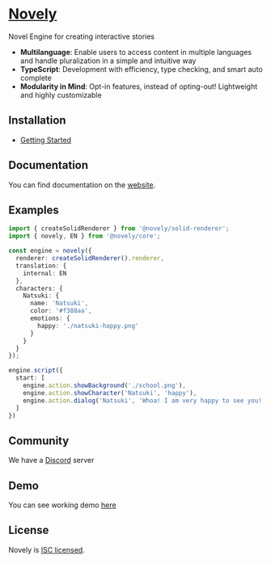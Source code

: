 # [Novely](https://novely.pages.dev)

Novel Engine for creating interactive stories

- **Multilanguage**: Enable users to access content in multiple languages and handle pluralization in a simple and intuitive way
- **TypeScript**: Development with efficiency, type checking, and smart auto complete
- **Modularity in Mind**: Opt-in features, instead of opting-out! Lightweight and highly customizable

## Installation

- [Getting Started](https://novely.pages.dev/guide/getting-started.html)

## Documentation

You can find documentation on the [website](https://novely.pages.dev/guide/getting-started.html).

## Examples

```ts
import { createSolidRenderer } from '@novely/solid-renderer';
import { novely, EN } from '@novely/core';

const engine = novely({
  renderer: createSolidRenderer().renderer,
  translation: {
    internal: EN
  },
  characters: {
    Natsuki: {
      name: 'Natsuki',
      color: '#f388aa',
      emotions: {
        happy: './natsuki-happy.png'
      }
    }
  }
});

engine.script({
  start: [
    engine.action.showBackground('./school.png'),
    engine.action.showCharacter('Natsuki', 'happy'),
    engine.action.dialog('Natsuki', 'Whoa! I am very happy to see you!')
  ]
})
```

## Community

We have a [Discord](https://discord.gg/h2U63hx4GR) server

## Demo

You can see working demo [here](https://novely-demo.pages.dev/)

## License

Novely is [ISC licensed](https://github.com/yhdgms1/novely/blob/main/license).
